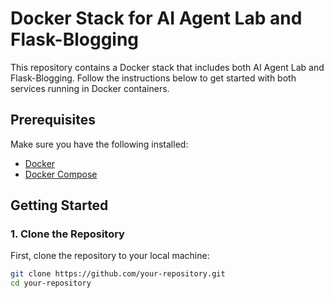 # Docker Stack for AI Agent Lab and Flask-Blogging

This repository contains a Docker stack that includes both AI Agent Lab and Flask-Blogging. Follow the instructions below to get started with both services running in Docker containers.

## Prerequisites

Make sure you have the following installed:
- [Docker](https://www.docker.com/get-started)
- [Docker Compose](https://docs.docker.com/compose/)

## Getting Started

### 1. Clone the Repository
First, clone the repository to your local machine:

```bash
git clone https://github.com/your-repository.git
cd your-repository
